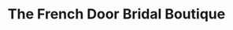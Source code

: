 ---
title: "The French Door Bridal Boutique"
url: /sioux-falls/the-french-door-bridal-boutique/
shop: clothes
---